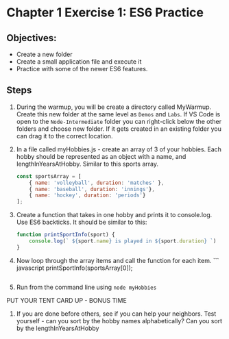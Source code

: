 # Chapter 1 Exercise 1: ES6 Practice

## Objectives:
* Create a new folder
* Create a small application file and execute it
* Practice with some of the newer ES6 features.

## Steps


1. During the warmup, you will be create a directory called MyWarmup. Create this new folder at the same level as `Demos` and `Labs`.   If VS Code is open to the `Node-Intermediate` folder you can right-click below the other folders and choose new folder. If it gets created in an existing folder you can drag it to the correct location.


1. In a file called myHobbies.js - create an array of 3 of your hobbies. Each hobby should be represented as an object with a name, and lengthInYearsAtHobby. Similar to this sports array.

    ``` javascript
    const sportsArray = [
        { name: 'volleyball', duration: 'matches' },
        { name: 'baseball', duration: 'innings'},
        { name: 'hockey', duration: 'periods'}
    ];
    ```            

1. Create a function that takes in one hobby and prints it to console.log. Use ES6 backticks. It should be similar to this:
    ``` javascript
    function printSportInfo(sport) {
        console.log(` ${sport.name} is played in ${sport.duration} `)
    }
    ```

1. Now loop through the array items and call the function for each item.     ``` javascript
        printSportInfo(sportsArray[0]);
    ```

1. Run from the command line using `node myHobbies`

PUT YOUR TENT CARD UP - BONUS TIME

1. If you are done before others, see if you can help your neighbors. Test yourself - can you sort by the hobby names alphabetically? Can you sort by the lengthInYearsAtHobby